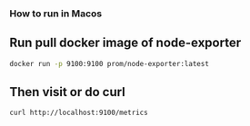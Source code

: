 ### How to run in Macos

## Run pull docker image of node-exporter
```bash
docker run -p 9100:9100 prom/node-exporter:latest 
```

## Then visit or do curl 

```bash
curl http://localhost:9100/metrics
```

